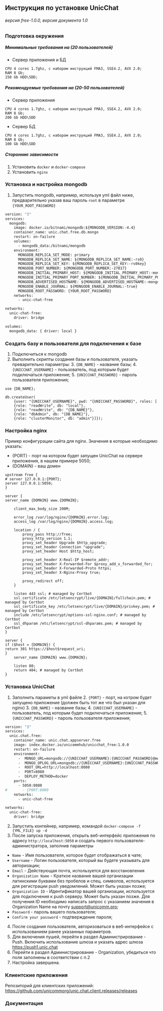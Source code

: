 ## Инструкция по установке UnicChat

###### версия free-1.0.0, версия документа 1.0

### Подготовка окружения

##### Минимальные требования на (20 пользователей)

* Сервер приложения и БД

```
CPU 4 cores 1.7ghz, с набором инструкций FMA3, SSE4.2, AVX 2.0;
RAM 8 Gb;
150 Gb HDD\SDD;
```

##### Рекомендуемые требования на (20-50 пользователей)

* Сервер приложения

```
CPU 4 cores 1.7ghz, с набором инструкций FMA3, SSE4.2, AVX 2.0;
RAM 8 Gb;
200 Gb HDD\SDD
```

* Сервер БД

```
CPU 4 cores 1.7ghz, с набором инструкций FMA3, SSE4.2, AVX 2.0;
RAM 8 Gb;
100 Gb HDD\SDD
```

##### Сторонние зависимости

1. Установить `docker` и `docker-compose `
2. Установить `nginx`

### Установка и настройка mongodb

1. Запустить mongodb, например, используя yml файл ниже, предварительно указав ваш пароль `root` в
   параметре `{YOUR_ROOT_PASSWORD}`

```dockerfile 
version: "3"
services:
  mongodb:
    image: docker.io/bitnami/mongodb:${MONGODB_VERSION:-4.4}
    container_name: unic.chat.free.db.mongo
    restart: on-failure
    volumes:
      - mongodb_data:/bitnami/mongodb
    environment:
      MONGODB_REPLICA_SET_MODE: primary
      MONGODB_REPLICA_SET_NAME: ${MONGODB_REPLICA_SET_NAME:-rs0}
      MONGODB_REPLICA_SET_KEY: ${MONGODB_REPLICA_SET_KEY:-rs0key}
      MONGODB_PORT_NUMBER: ${MONGODB_PORT_NUMBER:-27017}
      MONGODB_INITIAL_PRIMARY_HOST: ${MONGODB_INITIAL_PRIMARY_HOST:-mongodb}
      MONGODB_INITIAL_PRIMARY_PORT_NUMBER: ${MONGODB_INITIAL_PRIMARY_PORT_NUMBER:-27017}
      MONGODB_ADVERTISED_HOSTNAME: ${MONGODB_ADVERTISED_HOSTNAME:-mongodb}
      MONGODB_ENABLE_JOURNAL: ${MONGODB_ENABLE_JOURNAL:-true}
      MONGODB_ROOT_PASSWORD: {YOUR_ROOT_PASSWORD}
    networks:
      - unic-chat-free

networks:
  unic-chat-free:
    driver: bridge

volumes:
  mongodb_data: { driver: local }
```

### Создать базу и пользователя для подключения к базе

1. Подключиться к mongodb
2. Выполнить скрипты создания базы и пользователя, указать преварительно параметры:
    3. `{DB_NAME}` - название базы;
    4. `{UNICCHAT_USERNAME}` - пользователь, под которым будет подключаться приложение;
    5. `{UNICCHAT_PASSWORD}` - пароль пользователя приложения;

```
use {DB_NAME};

db.createUser(
    {user: "{UNICCHAT_USERNAME}", pwd: "{UNICCHAT_PASSWORD}", roles: [
    {role: "readWrite", db: "local"},
    {role: "readWrite", db: "{DB_NAME}"},
    {role: "dbAdmin", db: "{DB_NAME}"},
    {role: "clusterMonitor", db: "admin"}]});
```

### Настройка nginx

Пример конфигурации сайта для nginx. Значения в которые необходимо указать:

- {PORT} - порт на котором будет запущен UnicChat на сервере приложения, в нашем примере 5050;
- {DOMAIN} - ваш домен

```
upstream free {
# server 127.0.0.1:{PORT};
server 127.0.0.1:5050;
}

server {
server_name {DOMAIN} www.{DOMAIN};

    client_max_body_size 200M;

    error_log /var/log/nginx/{DOMAIN}.error.log;
    access_log /var/log/nginx/{DOMAIN}.access.log;

    location / {
        proxy_pass http://free;
        proxy_http_version 1.1;
        proxy_set_header Upgrade $http_upgrade;
        proxy_set_header Connection "upgrade";
        proxy_set_header Host $http_host;

        proxy_set_header X-Real-IP $remote_addr;
        proxy_set_header X-Forwarded-For $proxy_add_x_forwarded_for;
        proxy_set_header X-Forwarded-Proto https;
        proxy_set_header X-Nginx-Proxy true;

        proxy_redirect off;
    }

    listen 443 ssl; # managed by Certbot
    ssl_certificate /etc/letsencrypt/live/{DOMAIN}/fullchain.pem; # managed by Certbot
    ssl_certificate_key /etc/letsencrypt/live/{DOMAIN}/privkey.pem; # managed by Certbot
    include /etc/letsencrypt/options-ssl-nginx.conf; # managed by Certbot
    ssl_dhparam /etc/letsencrypt/ssl-dhparams.pem; # managed by Certbot
}

server {
if ($host = {DOMAIN}) {
return 301 https://$host$request_uri;
} 
    server_name {DOMAIN} www.{DOMAIN};
    
    listen 80;
    return 404; # managed by Certbot
}
```

### Установка UnicChat

1. Заполнить параметы в yml файле
    2. `{PORT}` - порт, на котром будет запущено приложение (должен быть тот же что был указан для nginx)
    3. `{DB_NAME}` - название базы;
    4. `{UNICCHAT_USERNAME}` - пользователь, под которым будет подключаться приложение;
    5. `{UNICCHAT_PASSWORD}` - пароль пользователя приложения;

```dockerfile
version: "3"
services:
  unic.chat.free:
    container_name: unic.chat.appserver.free
    image: index.docker.io/unicommhub/unicchat_free:1.0.0
    restart: on-failure
    environment:
      -  MONGO_URL=mongodb://{UNICCHAT_USERNAME}:{UNICCHAT_PASSWORD}@mongodb:27017/{DB_NAME}?replicaSet=rs0
      -  MONGO_OPLOG_URL=mongodb://{UNICCHAT_USERNAME}:{UNICCHAT_PASSWORD}@mongodb:27017/local
      -  ROOT_URL=http://localhost:8080
      -  PORT=8080
      -  DEPLOY_METHOD=docker
    ports:
      - 5050:8080
#       - {PORT:8080
    networks:
      - unic-chat-free

networks:
  unic-chat-free:
    driver: bridge
```

2. Запустить контейнер, например, командой `docker-compose -f {YML_FILE} up -d`
3. После запуска приложения, открыть веб-интерфейс приложения по адресу `http://localhost:5050` и создать первого
   пользователя-администратора, заполнив параметры

* `Name` - Имя пользователя, которое будет отображаться в чате;
* `Username` - Логин пользователя, который вы будете указывать для авторизации;
* `Email` - Действующая почта, используется для восстановления
* `Organization Name` - Краткое название вашей организации латинскими буквами без пробелов и спец. символов,
  используется для регистрации push уведомлений. Может быть указан позже;
* `Organization ID` - Идентификатор вашей организации, используется для подключения к push серверу. Может быть указан
  позже. Для получения ID необходимо написать запрос с указанием значения в Organization Name на почту
  support@unicomm.pro;
* `Password` - пароль вашего пользователя;
* `Confirm your password` - подтверждение пароля;

4. После создания пользователя, авторизоваться в веб-интерфейсе с использованием ранее указанных параметров.
5. Для включения пушей, перейти в раздел Администрирование - Push. Включить использование шлюза и указать адрес
   шлюза https://push1.unic.chat
6. Перейти в раздел Администрирование - Organization, убедиться что поля заполнены в соответствии с п.2
7. Настройка завершена.

### Клиентские приложения

Репозиторий для клиентских приложений: https://github.com/unicommorg/unic.chat.client.releases/releases

### Документация
